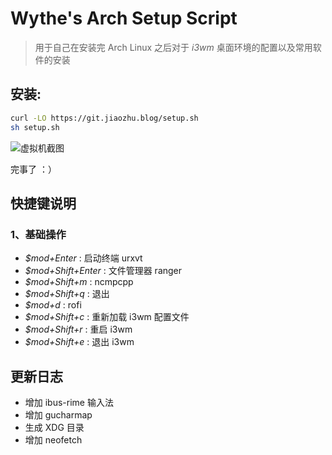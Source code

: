 # Wythe's Arch Setup Script

> 用于自己在安装完 Arch Linux 之后对于 *i3wm* 桌面环境的配置以及常用软件的安装

## 安装:

```bash
curl -LO https://git.jiaozhu.blog/setup.sh
sh setup.sh
```

![虚拟机截图](https://files.tcpiptech.com/blog/arch_setup.png)

完事了 ：）

## 快捷键说明

### 1、基础操作

- *$mod+Enter* : 启动终端 urxvt
- *$mod+Shift+Enter* : 文件管理器 ranger
- *$mod+Shift+m* : ncmpcpp
- *$mod+Shift+q* : 退出
- *$mod+d* : rofi
- *$mod+Shift+c* : 重新加载 i3wm 配置文件
- *$mod+Shift+r* : 重启 i3wm
- *$mod+Shift+e* : 退出 i3wm


## 更新日志

- 增加 ibus-rime 输入法
- 增加 gucharmap
- 生成 XDG 目录
- 增加 neofetch